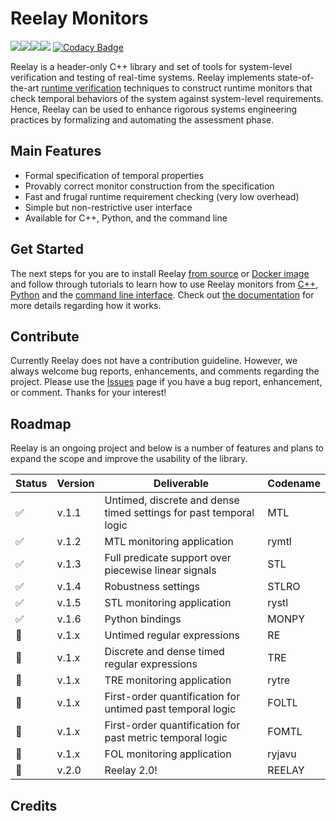 # Reelay Monitors
![](https://github.com/doganulus/reelay/workflows/library/badge.svg)![](https://github.com/doganulus/reelay/workflows/apps/badge.svg)![](https://github.com/doganulus/reelay/workflows/python/badge.svg)![](https://github.com/doganulus/reelay/workflows/docs/badge.svg) [![Codacy Badge](https://api.codacy.com/project/badge/Grade/9493a2a1ed2b47e6a0cfdcf6a68cd9b8)](https://www.codacy.com/manual/doganulus/reelay?utm_source=github.com&amp;utm_medium=referral&amp;utm_content=doganulus/reelay&amp;utm_campaign=Badge_Grade)

Reelay is a header-only C++ library and set of tools for system-level verification and testing of real-time systems. Reelay implements state-of-the-art [runtime verification](https://en.wikipedia.org/wiki/Runtime_verification) techniques to construct runtime monitors that check temporal behaviors of the system against system-level requirements. Hence, Reelay can be used to enhance rigorous systems engineering practices by formalizing and automating the assessment phase. 

## Main Features
  * Formal specification of temporal properties
  * Provably correct monitor construction from the specification
  * Fast and frugal runtime requirement checking (very low overhead)
  * Simple but non-restrictive user interface 
  * Available for C++, Python, and the command line

## Get Started

The next steps for you are to install Reelay [from source](docs/install.md) or [Docker image](docs/docker.md) and follow through tutorials to learn how to use Reelay monitors from [C++](docs/gs_cpp.md), [Python](docs/gs_python) and the [command line interface](docs/gs_cli.md). Check out [the documentation](https://doganulus.github.io/reelay/) for more details regarding how it works.

## Contribute

Currently Reelay does not have a contribution guideline. However, we always welcome bug reports, enhancements, and comments regarding the project. Please use the [Issues](https://github.com/doganulus/reelay/issues) page if you have a bug report, enhancement, or comment. Thanks for your interest!

## Roadmap

Reelay is an ongoing project and below is a number of features and plans to expand the scope and improve the usability of the library.

| Status | Version | Deliverable | Codename |
|-|---------|-------------|----------|
|✅| v.1.1 | Untimed, discrete and dense timed settings for past temporal logic | MTL |
|✅| v.1.2 | MTL monitoring application | rymtl |
|✅| v.1.3 | Full predicate support over piecewise linear signals | STL |
|✅| v.1.4 | Robustness settings | STLRO |
|✅| v.1.5 | STL monitoring application | rystl
|✅| v.1.6 | Python bindings | MONPY |
|🤞| v.1.x | Untimed regular expressions | RE |
|🤞| v.1.x | Discrete and dense timed regular expressions | TRE |
|🤞| v.1.x | TRE monitoring application | rytre |
|🤞| v.1.x | First-order quantification for untimed past temporal logic | FOLTL |
|🤞| v.1.x | First-order quantification for past metric temporal logic | FOMTL |
|🤞| v.1.x | FOL monitoring application | ryjavu |
|🤞| v.2.0 | Reelay 2.0! | REELAY |

## Credits

<!-- This project has benefited from several other great software at various places now and in the past. 
1. [catch2]() for unit testing.
2. [pybind11]() for Python bindings.
3. [cpp-peglib]() and [ANTLR4]() for specification parsing.
4. `s` for CSV parsing.
5. [mkdocs]() and [mkdocs-material]() for documentation website generation. -->